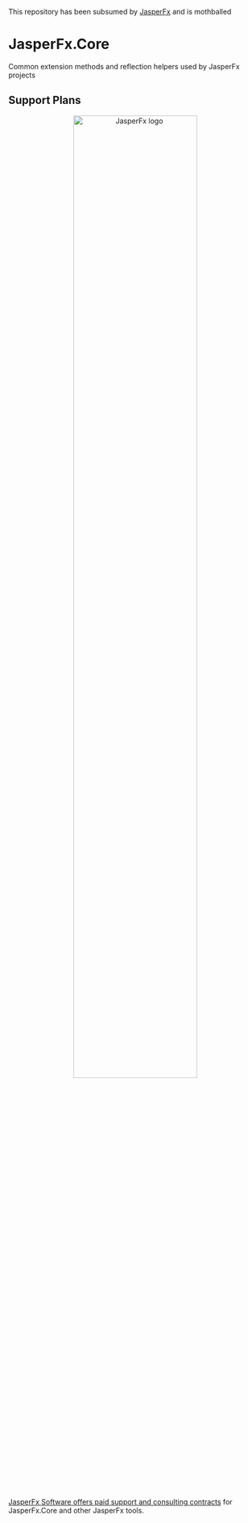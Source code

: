 This repository has been subsumed by [JasperFx](https://github.com/JasperFx/jasperfx) and is mothballed


# JasperFx.Core
Common extension methods and reflection helpers used by JasperFx projects

## Support Plans

<div align="center">
    <img src="https://www.jasperfx.net/wp-content/uploads/2023/07/logo-alt-min.png" alt="JasperFx logo" width="70%">
</div>

[JasperFx Software offers paid support and consulting contracts](https://bit.ly/3szhwT2) for JasperFx.Core and other JasperFx tools. 

